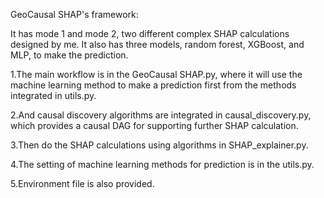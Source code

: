 GeoCausal SHAP's framework:

It has mode 1 and mode 2, two different complex SHAP calculations designed by me. It also has three models, random forest, XGBoost, and MLP, to make the prediction. 

1.The main workflow is in the GeoCausal SHAP.py, where it will use the machine learning method to make a prediction first from the methods integrated in utils.py. 

2.And causal discovery algorithms are integrated in causal_discovery.py, which provides a causal DAG for supporting further SHAP calculation.

3.Then do the SHAP calculations using algorithms in SHAP_explainer.py. 

4.The setting of machine learning methods for prediction is in the utils.py.

5.Environment file is also provided.
